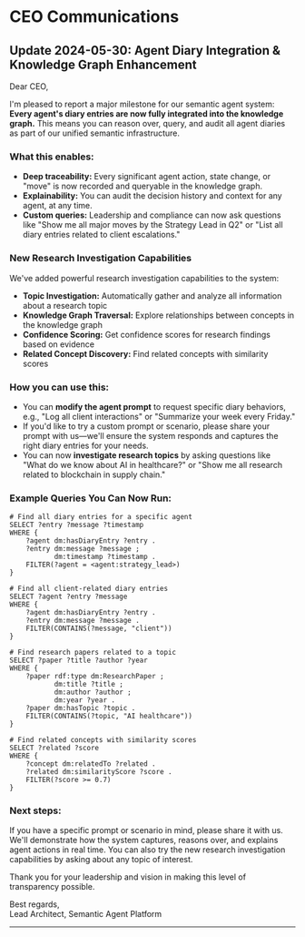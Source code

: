 # CEO Communications

## Update 2024-05-30: Agent Diary Integration & Knowledge Graph Enhancement

Dear CEO,

I'm pleased to report a major milestone for our semantic agent system:  
**Every agent's diary entries are now fully integrated into the knowledge graph.** This means you can reason over, query, and audit all agent diaries as part of our unified semantic infrastructure.

### What this enables:
- **Deep traceability:** Every significant agent action, state change, or "move" is now recorded and queryable in the knowledge graph.
- **Explainability:** You can audit the decision history and context for any agent, at any time.
- **Custom queries:** Leadership and compliance can now ask questions like "Show me all major moves by the Strategy Lead in Q2" or "List all diary entries related to client escalations."

### New Research Investigation Capabilities
We've added powerful research investigation capabilities to the system:
- **Topic Investigation:** Automatically gather and analyze all information about a research topic
- **Knowledge Graph Traversal:** Explore relationships between concepts in the knowledge graph
- **Confidence Scoring:** Get confidence scores for research findings based on evidence
- **Related Concept Discovery:** Find related concepts with similarity scores

### How you can use this:
- You can **modify the agent prompt** to request specific diary behaviors, e.g., "Log all client interactions" or "Summarize your week every Friday."
- If you'd like to try a custom prompt or scenario, please share your prompt with us—we'll ensure the system responds and captures the right diary entries for your needs.
- You can now **investigate research topics** by asking questions like "What do we know about AI in healthcare?" or "Show me all research related to blockchain in supply chain."

### Example Queries You Can Now Run:
```sparql
# Find all diary entries for a specific agent
SELECT ?entry ?message ?timestamp
WHERE {
    ?agent dm:hasDiaryEntry ?entry .
    ?entry dm:message ?message ;
           dm:timestamp ?timestamp .
    FILTER(?agent = <agent:strategy_lead>)
}

# Find all client-related diary entries
SELECT ?agent ?entry ?message
WHERE {
    ?agent dm:hasDiaryEntry ?entry .
    ?entry dm:message ?message .
    FILTER(CONTAINS(?message, "client"))
}

# Find research papers related to a topic
SELECT ?paper ?title ?author ?year
WHERE {
    ?paper rdf:type dm:ResearchPaper ;
           dm:title ?title ;
           dm:author ?author ;
           dm:year ?year .
    ?paper dm:hasTopic ?topic .
    FILTER(CONTAINS(?topic, "AI healthcare"))
}

# Find related concepts with similarity scores
SELECT ?related ?score
WHERE {
    ?concept dm:relatedTo ?related .
    ?related dm:similarityScore ?score .
    FILTER(?score >= 0.7)
}
```

### Next steps:
If you have a specific prompt or scenario in mind, please share it with us. We'll demonstrate how the system captures, reasons over, and explains agent actions in real time. You can also try the new research investigation capabilities by asking about any topic of interest.

Thank you for your leadership and vision in making this level of transparency possible.

Best regards,  
Lead Architect, Semantic Agent Platform

--- 